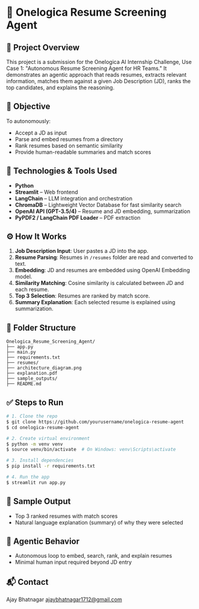 # 🚀 Onelogica Resume Screening Agent

## 📌 Project Overview

This project is a submission for the Onelogica AI Internship Challenge, Use Case 1: "Autonomous Resume Screening Agent for HR Teams." It demonstrates an agentic approach that reads resumes, extracts relevant information, matches them against a given Job Description (JD), ranks the top candidates, and explains the reasoning.

## 🎯 Objective

To autonomously:

* Accept a JD as input
* Parse and embed resumes from a directory
* Rank resumes based on semantic similarity
* Provide human-readable summaries and match scores

## 🧠 Technologies & Tools Used

* **Python**
* **Streamlit** – Web frontend
* **LangChain** – LLM integration and orchestration
* **ChromaDB** – Lightweight Vector Database for fast similarity search
* **OpenAI API (GPT-3.5/4)** – Resume and JD embedding, summarization
* **PyPDF2 / LangChain PDF Loader** – PDF extraction

## ⚙️ How It Works

1. **Job Description Input**: User pastes a JD into the app.
2. **Resume Parsing**: Resumes in `/resumes` folder are read and converted to text.
3. **Embedding**: JD and resumes are embedded using OpenAI Embedding model.
4. **Similarity Matching**: Cosine similarity is calculated between JD and each resume.
5. **Top 3 Selection**: Resumes are ranked by match score.
6. **Summary Explanation**: Each selected resume is explained using summarization.

## 📂 Folder Structure

```
Onelogica_Resume_Screening_Agent/
├── app.py
├── main.py
├── requirements.txt
├── resumes/
├── architecture_diagram.png
├── explanation.pdf
├── sample_outputs/
├── README.md
```

## ✅ Steps to Run

```bash
# 1. Clone the repo
$ git clone https://github.com/yourusername/onelogica-resume-agent
$ cd onelogica-resume-agent

# 2. Create virtual environment
$ python -m venv venv
$ source venv/bin/activate  # On Windows: venv\Scripts\activate

# 3. Install dependencies
$ pip install -r requirements.txt

# 4. Run the app
$ streamlit run app.py
```

## 📄 Sample Output

* Top 3 ranked resumes with match scores
* Natural language explanation (summary) of why they were selected

## 🧠 Agentic Behavior

* Autonomous loop to embed, search, rank, and explain resumes
* Minimal human input required beyond JD entry

## 📬 Contact

Ajay Bhatnagar
ajaybhatnagar1712@gmail.com
